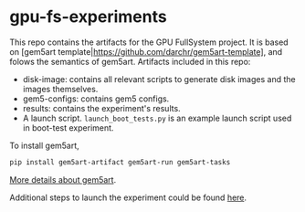 # gpu-fs-experiments

This repo contains the artifacts for the GPU FullSystem project. It is based on [gem5art template|https://github.com/darchr/gem5art-template], and folows the semantics of gem5art. Artifacts included in this repo:
* disk-image: contains all relevant scripts to generate disk images and the images themselves.
* gem5-configs: contains gem5 configs.
* results: contains the experiment's results.
* A launch script. `launch_boot_tests.py` is an example launch script used in boot-test experiment.

To install gem5art,
```sh
pip install gem5art-artifact gem5art-run gem5art-tasks
```

[More details about gem5art](https://github.com/darchr/gem5art).

Additional steps to launch the experiment could be found [here](https://gem5art.readthedocs.io/en/latest/tutorials/boot-tutorial.html).
